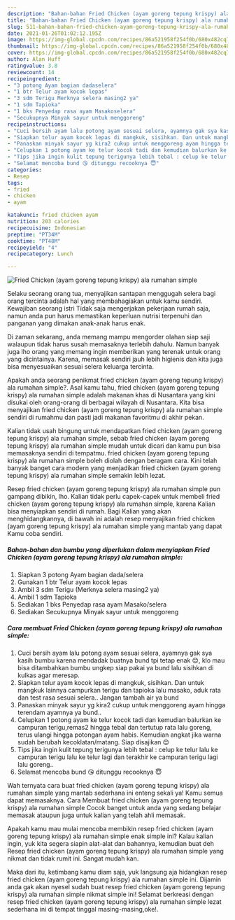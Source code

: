 ```yaml
---
description: "Bahan-bahan Fried Chicken (ayam goreng tepung krispy) ala rumahan simple yang nikmat Untuk Jualan"
title: "Bahan-bahan Fried Chicken (ayam goreng tepung krispy) ala rumahan simple yang nikmat Untuk Jualan"
slug: 511-bahan-bahan-fried-chicken-ayam-goreng-tepung-krispy-ala-rumahan-simple-yang-nikmat-untuk-jualan
date: 2021-01-26T01:02:12.195Z
image: https://img-global.cpcdn.com/recipes/86a521958f254f0b/680x482cq70/fried-chicken-ayam-goreng-tepung-krispy-ala-rumahan-simple-foto-resep-utama.jpg
thumbnail: https://img-global.cpcdn.com/recipes/86a521958f254f0b/680x482cq70/fried-chicken-ayam-goreng-tepung-krispy-ala-rumahan-simple-foto-resep-utama.jpg
cover: https://img-global.cpcdn.com/recipes/86a521958f254f0b/680x482cq70/fried-chicken-ayam-goreng-tepung-krispy-ala-rumahan-simple-foto-resep-utama.jpg
author: Alan Huff
ratingvalue: 3.8
reviewcount: 14
recipeingredient:
- "3 potong Ayam bagian dadaselera"
- "1 btr Telur ayam kocok lepas"
- "3 sdm Terigu Merknya selera masing2 ya"
- "1 sdm Tapioka"
- "1 bks Penyedap rasa ayam Masakoselera"
- "Secukupnya Minyak sayur untuk menggoreng"
recipeinstructions:
- "Cuci bersih ayam lalu potong ayam sesuai selera, ayamnya gak sya kasih bumbu karena mendadak buatnya bund tpi tetap enak 😊, klo mau bisa ditambahkan bumbu ungkep siap pakai ya bund lalu sisihkan di kulkas agar meresap."
- "Siapkan telur ayam kocok lepas di mangkuk, sisihkan. Dan untuk mangkuk lainnya campurkan terigu dan tapioka lalu masako, aduk rata dan test rasa sesuai selera.. Jangan tambah air ya bund"
- "Panaskan minyak sayur yg kira2 cukup untuk menggoreng ayam hingga terendam ayamnya ya bund.."
- "Celupkan 1 potong ayam ke telur kocok tadi dan kemudian balurkan ke campuran terigu,remas2 hingga tebal dan tertutup rata lalu goreng, terus ulangi hingga potongan ayam habis. Kemudian angkat jika warna sudah berubah kecoklatan/matang. Siap disajikan 😊"
- "Tips jika ingin kulit tepung terigunya lebih tebal : celup ke telur lalu ke campuran terigu lalu ke telur lagi dan terakhir ke campuran terigu lagi lalu goreng.."
- "Selamat mencoba bund 😘 ditunggu recooknya 😇"
categories:
- Resep
tags:
- fried
- chicken
- ayam

katakunci: fried chicken ayam 
nutrition: 203 calories
recipecuisine: Indonesian
preptime: "PT34M"
cooktime: "PT48M"
recipeyield: "4"
recipecategory: Lunch

---
```



![Fried Chicken (ayam goreng tepung krispy) ala rumahan simple](https://img-global.cpcdn.com/recipes/86a521958f254f0b/680x482cq70/fried-chicken-ayam-goreng-tepung-krispy-ala-rumahan-simple-foto-resep-utama.jpg)

Selaku seorang orang tua, menyajikan santapan menggugah selera bagi orang tercinta adalah hal yang membahagiakan untuk kamu sendiri. Kewajiban seorang istri Tidak saja mengerjakan pekerjaan rumah saja, namun anda pun harus memastikan keperluan nutrisi terpenuhi dan panganan yang dimakan anak-anak harus enak.

Di zaman  sekarang, anda memang mampu mengorder olahan siap saji walaupun tidak harus susah memasaknya terlebih dahulu. Namun banyak juga lho orang yang memang ingin memberikan yang terenak untuk orang yang dicintainya. Karena, memasak sendiri jauh lebih higienis dan kita juga bisa menyesuaikan sesuai selera keluarga tercinta. 



Apakah anda seorang penikmat fried chicken (ayam goreng tepung krispy) ala rumahan simple?. Asal kamu tahu, fried chicken (ayam goreng tepung krispy) ala rumahan simple adalah makanan khas di Nusantara yang kini disukai oleh orang-orang di berbagai wilayah di Nusantara. Kita bisa menyajikan fried chicken (ayam goreng tepung krispy) ala rumahan simple sendiri di rumahmu dan pasti jadi makanan favoritmu di akhir pekan.

Kalian tidak usah bingung untuk mendapatkan fried chicken (ayam goreng tepung krispy) ala rumahan simple, sebab fried chicken (ayam goreng tepung krispy) ala rumahan simple mudah untuk dicari dan kamu pun bisa memasaknya sendiri di tempatmu. fried chicken (ayam goreng tepung krispy) ala rumahan simple boleh diolah dengan beragam cara. Kini telah banyak banget cara modern yang menjadikan fried chicken (ayam goreng tepung krispy) ala rumahan simple semakin lebih lezat.

Resep fried chicken (ayam goreng tepung krispy) ala rumahan simple pun gampang dibikin, lho. Kalian tidak perlu capek-capek untuk membeli fried chicken (ayam goreng tepung krispy) ala rumahan simple, karena Kalian bisa menyiapkan sendiri di rumah. Bagi Kalian yang akan menghidangkannya, di bawah ini adalah resep menyajikan fried chicken (ayam goreng tepung krispy) ala rumahan simple yang mantab yang dapat Kamu coba sendiri.

<!--inarticleads1-->

##### Bahan-bahan dan bumbu yang diperlukan dalam menyiapkan Fried Chicken (ayam goreng tepung krispy) ala rumahan simple:

1. Siapkan 3 potong Ayam bagian dada/selera
1. Gunakan 1 btr Telur ayam kocok lepas
1. Ambil 3 sdm Terigu (Merknya selera masing2 ya)
1. Ambil 1 sdm Tapioka
1. Sediakan 1 bks Penyedap rasa ayam Masako/selera
1. Sediakan Secukupnya Minyak sayur untuk menggoreng




<!--inarticleads2-->

##### Cara membuat Fried Chicken (ayam goreng tepung krispy) ala rumahan simple:

1. Cuci bersih ayam lalu potong ayam sesuai selera, ayamnya gak sya kasih bumbu karena mendadak buatnya bund tpi tetap enak 😊, klo mau bisa ditambahkan bumbu ungkep siap pakai ya bund lalu sisihkan di kulkas agar meresap.
1. Siapkan telur ayam kocok lepas di mangkuk, sisihkan. Dan untuk mangkuk lainnya campurkan terigu dan tapioka lalu masako, aduk rata dan test rasa sesuai selera.. Jangan tambah air ya bund
1. Panaskan minyak sayur yg kira2 cukup untuk menggoreng ayam hingga terendam ayamnya ya bund..
1. Celupkan 1 potong ayam ke telur kocok tadi dan kemudian balurkan ke campuran terigu,remas2 hingga tebal dan tertutup rata lalu goreng, terus ulangi hingga potongan ayam habis. Kemudian angkat jika warna sudah berubah kecoklatan/matang. Siap disajikan 😊
1. Tips jika ingin kulit tepung terigunya lebih tebal : celup ke telur lalu ke campuran terigu lalu ke telur lagi dan terakhir ke campuran terigu lagi lalu goreng..
1. Selamat mencoba bund 😘 ditunggu recooknya 😇




Wah ternyata cara buat fried chicken (ayam goreng tepung krispy) ala rumahan simple yang mantab sederhana ini enteng sekali ya! Kamu semua dapat memasaknya. Cara Membuat fried chicken (ayam goreng tepung krispy) ala rumahan simple Cocok banget untuk anda yang sedang belajar memasak ataupun juga untuk kalian yang telah ahli memasak.

Apakah kamu mau mulai mencoba membikin resep fried chicken (ayam goreng tepung krispy) ala rumahan simple enak simple ini? Kalau kalian ingin, yuk kita segera siapin alat-alat dan bahannya, kemudian buat deh Resep fried chicken (ayam goreng tepung krispy) ala rumahan simple yang nikmat dan tidak rumit ini. Sangat mudah kan. 

Maka dari itu, ketimbang kamu diam saja, yuk langsung aja hidangkan resep fried chicken (ayam goreng tepung krispy) ala rumahan simple ini. Dijamin anda gak akan nyesel sudah buat resep fried chicken (ayam goreng tepung krispy) ala rumahan simple nikmat simple ini! Selamat berkreasi dengan resep fried chicken (ayam goreng tepung krispy) ala rumahan simple lezat sederhana ini di tempat tinggal masing-masing,oke!.

